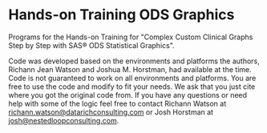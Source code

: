 # Hands-on Training ODS Graphics
Programs for the Hands-on Training for "Complex Custom Clinical Graphs Step by Step with SAS® ODS Statistical Graphics". 

Code was developed based on the environments and platforms the authors, Richann Jean Watson and Joshua M. Horstman, had available at the time. Code is not guaranteed to work on all environments and platforms. You are free to use the code and modify to fit your needs. 
We ask that you just cite where you got the original code from. If you have any questions or need help with some of the logic feel free to contact Richann Watson at richann.watson@datarichconsulting.com or Josh Horstman at josh@nestedloopconsulting.com.
